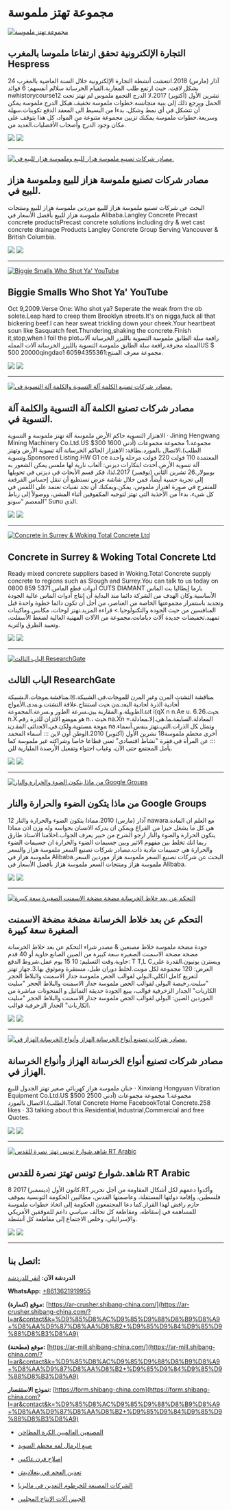 # مجموعة تهتز ملموسة

<a href="https://swt.shibang-china.com/?l=ar&img&k=%D9%85%D8%AC%D9%85%D9%88%D8%B9%D8%A9+%D8%AA%D9%87%D8%AA%D8%B2+%D9%85%D9%84%D9%85%D9%88%D8%B3%D8%A9" target="_blank">![مجموعة تهتز ملموسة](http://static.shibang-china.com/all-800x300/1189.jpg)</a>

## التجارة الإلكترونية تحقق ارتفاعا ملموسا بالمغرب Hespress
24 آذار (مارس) 2018.انتعشت أنشطة التجارة الإلكترونية خلال السنة الماضية بالمغرب بشكل لافت، حيث ارتفع طلب المغاربة.القيام الخرسانة سلالم أنفسهم: 6 فوائد nwhistorycourse12 تشرين الأول (أكتوبر) 2017.لا الدرج التجمع ملموس لم تهتز تحت الحمل ويرجع ذلك إلى بنية متجانسة.خطوات ملموسة تخفيف.هيكل الدرج ملموسة يمكن أن تتشكل في أي نمط وشكل، بدءا من البسيط الى المعقد الدفع تكوينات.سهلة وسريعة.خطوات ملموسة يمكنك تزيين مجموعة متنوعة من المواد، كل هذا يتوقف على مكان وجود الدرج وأصحاب الأفضليات.العديد من.


<a href="https://whatsapp.shibangsoft.com/WhatsApp.php" target="_blank" title="WhatsApp">![](http://static.shibang-china.com/icon/whatsapp.png)</a> <a href="https://swt.shibang-china.com/?l=ar&icon&k=%D9%85%D8%AC%D9%85%D9%88%D8%B9%D8%A9+%D8%AA%D9%87%D8%AA%D8%B2+%D9%85%D9%84%D9%85%D9%88%D8%B3%D8%A9" target="_blank">![](http://static.shibang-china.com/icon/chat-ar.png)</a>

---

<a href="https://swt.shibang-china.com/?l=ar&img&k=%D9%85%D8%AC%D9%85%D9%88%D8%B9%D8%A9+%D8%AA%D9%87%D8%AA%D8%B2+%D9%85%D9%84%D9%85%D9%88%D8%B3%D8%A9" target="_blank">![مصادر شركات تصنيع ملموسة هزاز للبيع وملموسة هزاز للبيع في.](http://static.shibang-china.com/all-800x300/200.jpg)</a>

## مصادر شركات تصنيع ملموسة هزاز للبيع وملموسة هزاز للبيع في.
البحث عن شركات تصنيع ملموسة هزاز للبيع موردين ملموسة هزاز للبيع ومنتجات ملموسة هزاز للبيع بأفضل الأسعار في Alibaba.Langley Concrete Precast concrete productsPrecast concrete solutions including dry &amp; wet cast concrete drainage Products Langley Concrete Group Serving Vancouver &amp; British Columbia.


<a href="https://whatsapp.shibangsoft.com/WhatsApp.php" target="_blank" title="WhatsApp">![](http://static.shibang-china.com/icon/whatsapp.png)</a> <a href="https://swt.shibang-china.com/?l=ar&icon&k=%D9%85%D8%AC%D9%85%D9%88%D8%B9%D8%A9+%D8%AA%D9%87%D8%AA%D8%B2+%D9%85%D9%84%D9%85%D9%88%D8%B3%D8%A9" target="_blank">![](http://static.shibang-china.com/icon/chat-ar.png)</a>

---

<a href="https://swt.shibang-china.com/?l=ar&img&k=%D9%85%D8%AC%D9%85%D9%88%D8%B9%D8%A9+%D8%AA%D9%87%D8%AA%D8%B2+%D9%85%D9%84%D9%85%D9%88%D8%B3%D8%A9" target="_blank">![Biggie Smalls Who Shot Ya&#39; YouTube](http://static.shibang-china.com/all-800x300/642.jpg)</a>

## Biggie Smalls Who Shot Ya&#39; YouTube
Oct 9,2009.Verse One: Who shot ya? Seperate the weak from the ob solete.Leap hard to creep them Brooklyn streets.It&#39;s on nigga,fuck all that bickering beef.I can hear sweat trickling down your cheek.Your heartbeat soun like Sasquatch feet.Thundering,shaking the concrete.Finish it,stop,when I foil the plotرافعة سلة الطابق ملموسة التسوية بالليزر الخرسانة آلات الممله مجرفة.رافعة سلة الطابق ملموسة التسوية بالليزر الخرسانة آلات المملهUS $ 500 20000qingdao1 مجموعة معرف المنتج:60594355361.


<a href="https://whatsapp.shibangsoft.com/WhatsApp.php" target="_blank" title="WhatsApp">![](http://static.shibang-china.com/icon/whatsapp.png)</a> <a href="https://swt.shibang-china.com/?l=ar&icon&k=%D9%85%D8%AC%D9%85%D9%88%D8%B9%D8%A9+%D8%AA%D9%87%D8%AA%D8%B2+%D9%85%D9%84%D9%85%D9%88%D8%B3%D8%A9" target="_blank">![](http://static.shibang-china.com/icon/chat-ar.png)</a>

---

<a href="https://swt.shibang-china.com/?l=ar&img&k=%D9%85%D8%AC%D9%85%D9%88%D8%B9%D8%A9+%D8%AA%D9%87%D8%AA%D8%B2+%D9%85%D9%84%D9%85%D9%88%D8%B3%D8%A9" target="_blank">![مصادر شركات تصنيع الكلمة آلة التسوية والكلمة آلة التسوية في.](http://static.shibang-china.com/all-800x300/326.jpg)</a>

## مصادر شركات تصنيع الكلمة آلة التسوية والكلمة آلة التسوية في.
الاهتزاز التسوية حاكم الأرض ملموسة آلة تهتز ملموسة و التسوية &middot; Jining Hengwang Mining Machinery Co.Ltd.US $300 1600 مجموعة.1 مجموعة مجموعات (أدني الطلب).الاتصال بالمورد.بطاقة: الاهتزاز الحاكم الخرسانة آلة تسوية الأرض وتهتز وتسوية.Sponsored Listing.HW G1 ce المعتمدة 110 فولت 220 فولت مرحلة واحدة آلة تسوية الأرض.أحدث ابتكارات ديزني: ألعاب نارية لها ملمس يمكن الشعور به بوبيولار.26 تشرين الثاني (نوفمبر) 2017.لذا، فكر قسم الأبحاث في ديزني في تحويلها إلى تجربة حسية أيضاً، فمن خلال شاشة عرض تستطيع أن تنقل إحساس الفرقعة للمتفرج في صورة اهتزاز ملموس، يمكن.ويمكنك أن تجد تقنيات تعتمد على اللمس في كل شيء، بدءاً من الأحذية التي تهتز لتوجيه المكفوفين أثناء المشي، ووصولاً إلى رباط المعصم “سونو” Sunu الذي.


<a href="https://whatsapp.shibangsoft.com/WhatsApp.php" target="_blank" title="WhatsApp">![](http://static.shibang-china.com/icon/whatsapp.png)</a> <a href="https://swt.shibang-china.com/?l=ar&icon&k=%D9%85%D8%AC%D9%85%D9%88%D8%B9%D8%A9+%D8%AA%D9%87%D8%AA%D8%B2+%D9%85%D9%84%D9%85%D9%88%D8%B3%D8%A9" target="_blank">![](http://static.shibang-china.com/icon/chat-ar.png)</a>

---

<a href="https://swt.shibang-china.com/?l=ar&img&k=%D9%85%D8%AC%D9%85%D9%88%D8%B9%D8%A9+%D8%AA%D9%87%D8%AA%D8%B2+%D9%85%D9%84%D9%85%D9%88%D8%B3%D8%A9" target="_blank">![Concrete in Surrey &amp; Woking Total Concrete Ltd](http://static.shibang-china.com/all-800x300/36.jpg)</a>

## Concrete in Surrey &amp; Woking Total Concrete Ltd
Ready mixed concrete suppliers based in Woking.Total Concrete supply concrete to regions such as Slough and Surrey.You can talk to us today on 0800 859 5371.أدوات قطع الماس CUTS DIAMANT بارما إيطاليا بت الماس الأساسية.وكان الهدف من الشركة دائما منذ البداية أن إنتاج أدوات الماس عالية الجودة وتجديد باستمرار مجموعتها الخاصة من العناصر، من أجل أن تكون دائما خطوة واحدة قبل المنافسين من حيث الجودة والتكنولوجيا.&gt; قراءة المزيد.تهتز لوحات، مكابس وماكينات تمهيد.تخفيضات جديدة آلات ديامانت.مجموعة من الآلات المهنية العالية لضغط الأسفلت، وتعبيد الطرق والتربة.


<a href="https://whatsapp.shibangsoft.com/WhatsApp.php" target="_blank" title="WhatsApp">![](http://static.shibang-china.com/icon/whatsapp.png)</a> <a href="https://swt.shibang-china.com/?l=ar&icon&k=%D9%85%D8%AC%D9%85%D9%88%D8%B9%D8%A9+%D8%AA%D9%87%D8%AA%D8%B2+%D9%85%D9%84%D9%85%D9%88%D8%B3%D8%A9" target="_blank">![](http://static.shibang-china.com/icon/chat-ar.png)</a>

---

<a href="https://swt.shibang-china.com/?l=ar&img&k=%D9%85%D8%AC%D9%85%D9%88%D8%B9%D8%A9+%D8%AA%D9%87%D8%AA%D8%B2+%D9%85%D9%84%D9%85%D9%88%D8%B3%D8%A9" target="_blank">![الباب الثالث ResearchGate](http://static.shibang-china.com/all-800x300/588.jpg)</a>

## الباب الثالث ResearchGate
ﻤﻨﺎﻗﺸﺔ ﺍﻟﺘﺸﺘﺕ ﺍﻟﻤﺭﻥ ﻭﻏﻴﺭ ﺍﻟﻤﺭﻥ ﻟﻠﻤﻭﺠﺎﺕ.ﻓﻲ.ﺍﻟﺸﺒﻴﻜﺔ.☒.ﻤﻨﺎﻗﺸﺔ.ﻤﻭﺠﺎﺕ.ﺍﻟ.ﺸﺒﻴﻜﺔ ﺃﺤﺎﺩﻴﺔ ﺍﻟﺫﺭﺓ ﺃﺤﺎﺩﻴﺔ ﺍﻟﺒﻌﺩ.ﻤﻥ ﺤﻴﺙ ﺍﺴﺘﻨﺘﺎﺝ.ﻋﻼﻗﺔ ﺍﻟﺘﺸﺘﺕ.ﻭ.ﻤﺩﻯ.ﺍﻷﻤﻭﺍﺝ ﺍﻟﻁﻭﻴﻠﺔ.ﻭ.ﺍﻟﻤﻘﺎﺭﻨﺔ ﺒﻴﻥ.ﺴﺭﻋﺔ ﺍﻟﻁﻭﺭ ﻭ.ﺴﺭﻋﺔ.ﺍﻟﻤﺠﻤﻭﻋﺔ.ωt i(qX n n.Ae u. 6.26.ﺤﻴﺙ n.X.ﻫﻭ ﻤﻭﻀﻊ ﺍﻻﺘﺯﺍﻥ ﻟﻠﺫﺭﺓ ﺭﻗﻡ n.، ﺤﻴﺙ na.Xn =.ﺍﻟﻤﻌﺎﺩﻟﺔ.ﺍﻟﺴﺎﺒﻘﺔ.ﻤﺎ.ﻫﻲ.ﺇﻻ.ﻤﻌﺎﺩﻟﺔ ﻤﻭﺠﺔ ﻤﺴﺘﻭﻴﺔ.ﻭﻟﻜﻥ.ﻓﻲ.ﺍﻻﺤﺩﺍﺜﻰ ﺍﻟﻤﻘ.ﻥﻨ na.ﻭﺘﻤﺜل ﻜل ﺍﻟﺫﺭﺍﺕ.ﺍﻟﺘﻲ.ﺘﻬﺘﺯ ﺒﻨﻔﺱ.أسماء أخرى محطم ملموسة18 تشرين الأول (أكتوبر) 2010.الوطن أون لاين ::: أسماء المحمد ::: عن المرأة في.فقرة &quot;نشاط اقتصادي&quot; تعني قطاعا خاصا وشراكته غير ملموسة كما يأمل المجتمع حتى الآن، وغياب احتواء وتفعيل الأرصدة المليارية للن.


<a href="https://whatsapp.shibangsoft.com/WhatsApp.php" target="_blank" title="WhatsApp">![](http://static.shibang-china.com/icon/whatsapp.png)</a> <a href="https://swt.shibang-china.com/?l=ar&icon&k=%D9%85%D8%AC%D9%85%D9%88%D8%B9%D8%A9+%D8%AA%D9%87%D8%AA%D8%B2+%D9%85%D9%84%D9%85%D9%88%D8%B3%D8%A9" target="_blank">![](http://static.shibang-china.com/icon/chat-ar.png)</a>

---

<a href="https://swt.shibang-china.com/?l=ar&img&k=%D9%85%D8%AC%D9%85%D9%88%D8%B9%D8%A9+%D8%AA%D9%87%D8%AA%D8%B2+%D9%85%D9%84%D9%85%D9%88%D8%B3%D8%A9" target="_blank">![من ماذا يتكون الضوء والحرارة والنار Google Groups](http://static.shibang-china.com/all-800x300/1463.jpg)</a>

## من ماذا يتكون الضوء والحرارة والنار Google Groups
12 آذار (مارس) 2010.مماذا يتكون الضوء والحرارة والنار nawara.مع العلم ان المادة هي كل ما يشغل حيزا من الفراغ ويمكن ان يدركه الانسان بحواسه وله وزن اذن مماذا يتكون الحرارة والضوء والنار ارجو الشرح من خبير يعرف الجواب.احلامنا الاستاذ طارق ربما انك تخلط بين مفهوم الاثير وبين جسيمات الضوء والحرارة ان جسيمات الضوء والحرارة هي جسيمات مادية ذات.مصادر شركات تصنيع السعر ملموسة هزاز والسعر ملموسة هزاز في Alibaba.البحث عن شركات تصنيع السعر ملموسة هزاز موردين السعر ملموسة هزاز ومنتجات السعر ملموسة هزاز بأفضل الأسعار في Alibaba.


<a href="https://whatsapp.shibangsoft.com/WhatsApp.php" target="_blank" title="WhatsApp">![](http://static.shibang-china.com/icon/whatsapp.png)</a> <a href="https://swt.shibang-china.com/?l=ar&icon&k=%D9%85%D8%AC%D9%85%D9%88%D8%B9%D8%A9+%D8%AA%D9%87%D8%AA%D8%B2+%D9%85%D9%84%D9%85%D9%88%D8%B3%D8%A9" target="_blank">![](http://static.shibang-china.com/icon/chat-ar.png)</a>

---

<a href="https://swt.shibang-china.com/?l=ar&img&k=%D9%85%D8%AC%D9%85%D9%88%D8%B9%D8%A9+%D8%AA%D9%87%D8%AA%D8%B2+%D9%85%D9%84%D9%85%D9%88%D8%B3%D8%A9" target="_blank">![التحكم عن بعد خلاط الخرسانة مضخة مضخة الاسمنت الصغيرة سعة كبيرة](http://static.shibang-china.com/all-800x300/597.jpg)</a>

## التحكم عن بعد خلاط الخرسانة مضخة مضخة الاسمنت الصغيرة سعة كبيرة
جودة مضخة ملموسة خلاط مصنعين &amp; مصدر شراء التحكم عن بعد خلاط الخرسانة مضخة مضخة الاسمنت الصغيرة سعة كبيرة من الصين الصانع.حاوية أو 40 قدم حاوية.وقت التسليم: 10 15 يوم عمل.شروط الدفع: T T,L C,ويسترن يونيون.القدرة على العرض: 120 مجموعة لكل مونث.لخلط دوران طبل، مستقرة وموثوق بها.3.جهاز تهتز لتفريغ كامل الكلي.البولي لقوالب الجص ملموسة جدار الاسمنت والبلاط الحجر &quot;سليت.رخيصة البولي لقوالب الجص ملموسة جدار الاسمنت والبلاط الحجر &quot;سليت الكاربات&quot; الجدار الزخرفية قوالب، يبيع الجودة حديقة التماثيل و المنحوتات مباشرة من الموردين الصين: البولي لقوالب الجص ملموسة جدار الاسمنت والبلاط الحجر &quot;سليت الكاربات&quot; الجدار الزخرفية قوالب.


<a href="https://whatsapp.shibangsoft.com/WhatsApp.php" target="_blank" title="WhatsApp">![](http://static.shibang-china.com/icon/whatsapp.png)</a> <a href="https://swt.shibang-china.com/?l=ar&icon&k=%D9%85%D8%AC%D9%85%D9%88%D8%B9%D8%A9+%D8%AA%D9%87%D8%AA%D8%B2+%D9%85%D9%84%D9%85%D9%88%D8%B3%D8%A9" target="_blank">![](http://static.shibang-china.com/icon/chat-ar.png)</a>

---

<a href="https://swt.shibang-china.com/?l=ar&img&k=%D9%85%D8%AC%D9%85%D9%88%D8%B9%D8%A9+%D8%AA%D9%87%D8%AA%D8%B2+%D9%85%D9%84%D9%85%D9%88%D8%B3%D8%A9" target="_blank">![مصادر شركات تصنيع أنواع الخرسانة الهزاز وأنواع الخرسانة الهزاز في.](http://static.shibang-china.com/all-800x300/957.jpg)</a>

## مصادر شركات تصنيع أنواع الخرسانة الهزاز وأنواع الخرسانة الهزاز في.
خنان ملموسة هزاز كهربائي صغير تهتز الجدول للبيع &middot; Xinxiang Hongyuan Vibration Equipment Co.Ltd.US $500 2500 مجموعة.1 مجموعة مجموعات (أدني الطلب).الاتصال بالمورد.Total Concrete Home FacebookTotal Concrete.258 likes · 33 talking about this.Residential,Industrial,Commercial and free Quotes.


<a href="https://whatsapp.shibangsoft.com/WhatsApp.php" target="_blank" title="WhatsApp">![](http://static.shibang-china.com/icon/whatsapp.png)</a> <a href="https://swt.shibang-china.com/?l=ar&icon&k=%D9%85%D8%AC%D9%85%D9%88%D8%B9%D8%A9+%D8%AA%D9%87%D8%AA%D8%B2+%D9%85%D9%84%D9%85%D9%88%D8%B3%D8%A9" target="_blank">![](http://static.shibang-china.com/icon/chat-ar.png)</a>

---

<a href="https://swt.shibang-china.com/?l=ar&img&k=%D9%85%D8%AC%D9%85%D9%88%D8%B9%D8%A9+%D8%AA%D9%87%D8%AA%D8%B2+%D9%85%D9%84%D9%85%D9%88%D8%B3%D8%A9" target="_blank">![شاهد.شوارع تونس تهتز نصرة للقدس RT Arabic](http://static.shibang-china.com/all-800x300/299.jpg)</a>

## شاهد.شوارع تونس تهتز نصرة للقدس RT Arabic
8 كانون الأول (ديسمبر) 2017.RT.وأكدوا دعمهم لكل أشكال المقاومة من أجل تحرير فلسطين، وإقامة دولتها المستقلة، وعاصمتها القدس، مطالبين الحكومة التونسية بموقف حازم رافض لهذا القرار.كما دعا المجتمعون الحكومة إلى اتخاذ خطوات ملموسة للمساهمة في إسقاطه، ومقاطعة كل تحالف سياسي داعم للموقفين الأمريكي والإسرائيلي، وخلص الاجتماع إلى مقاطعة كل أنشطة.

<a href="https://whatsapp.shibangsoft.com/WhatsApp.php" target="_blank" title="WhatsApp">![](http://static.shibang-china.com/icon/whatsapp.png)</a> <a href="https://swt.shibang-china.com/?l=ar&icon&k=%D9%85%D8%AC%D9%85%D9%88%D8%B9%D8%A9+%D8%AA%D9%87%D8%AA%D8%B2+%D9%85%D9%84%D9%85%D9%88%D8%B3%D8%A9" target="_blank">![](http://static.shibang-china.com/icon/chat-ar.png)</a>

---
## اتصل بنا:

**الدردشة الآن:** [انقر للدردشة](https://swt.shibang-china.com?l=ar&contact&k=%D9%85%D8%AC%D9%85%D9%88%D8%B9%D8%A9+%D8%AA%D9%87%D8%AA%D8%B2+%D9%85%D9%84%D9%85%D9%88%D8%B3%D8%A9)

**WhatsApp:**  [+8613621919955](https://whatsapp.shibangsoft.com/WhatsApp.php)

**موقع (كسارة):** [https://ar-crusher.shibang-china.com/](https://ar-crusher.shibang-china.com/?l=ar&contact&k=%D9%85%D8%AC%D9%85%D9%88%D8%B9%D8%A9+%D8%AA%D9%87%D8%AA%D8%B2+%D9%85%D9%84%D9%85%D9%88%D8%B3%D8%A9)

**موقع (مطحنة):** [https://ar-mill.shibang-china.com/](https://ar-mill.shibang-china.com/?l=ar&contact&k=%D9%85%D8%AC%D9%85%D9%88%D8%B9%D8%A9+%D8%AA%D9%87%D8%AA%D8%B2+%D9%85%D9%84%D9%85%D9%88%D8%B3%D8%A9)

**نموذج الاستفسار:** [https://form.shibang-china.com](https://form.shibang-china.com?l=ar&contact&k=%D9%85%D8%AC%D9%85%D9%88%D8%B9%D8%A9+%D8%AA%D9%87%D8%AA%D8%B2+%D9%85%D9%84%D9%85%D9%88%D8%B3%D8%A9)

* [المصنعين العالميين الكرة المطاحن](../29/%D8%A7%D9%84%D9%85%D8%B5%D9%86%D8%B9%D9%8A%D9%86%20%D8%A7%D9%84%D8%B9%D8%A7%D9%84%D9%85%D9%8A%D9%8A%D9%86%20%D8%A7%D9%84%D9%83%D8%B1%D8%A9%20%D8%A7%D9%84%D9%85%D8%B7%D8%A7%D8%AD%D9%86.md)

* [صنع الرمال لفة محطم السويد](../27/%D8%B5%D9%86%D8%B9%20%D8%A7%D9%84%D8%B1%D9%85%D8%A7%D9%84%20%D9%84%D9%81%D8%A9%20%D9%85%D8%AD%D8%B7%D9%85%20%D8%A7%D9%84%D8%B3%D9%88%D9%8A%D8%AF.md)

* [إصلاح فرن عاكس](../28/%D8%A5%D8%B5%D9%84%D8%A7%D8%AD%20%D9%81%D8%B1%D9%86%20%D8%B9%D8%A7%D9%83%D8%B3.md)

* [تعدين الفحم في بنغلاديش](../28/%D8%AA%D8%B9%D8%AF%D9%8A%D9%86%20%D8%A7%D9%84%D9%81%D8%AD%D9%85%20%D9%81%D9%8A%20%D8%A8%D9%86%D8%BA%D9%84%D8%A7%D8%AF%D9%8A%D8%B4.md)

* [الشركات المصنعة للخرطوم التعدين في ماليزيا](../30/%D8%A7%D9%84%D8%B4%D8%B1%D9%83%D8%A7%D8%AA%20%D8%A7%D9%84%D9%85%D8%B5%D9%86%D8%B9%D8%A9%20%D9%84%D9%84%D8%AE%D8%B1%D8%B7%D9%88%D9%85%20%D8%A7%D9%84%D8%AA%D8%B9%D8%AF%D9%8A%D9%86%20%D9%81%D9%8A%20%D9%85%D8%A7%D9%84%D9%8A%D8%B2%D9%8A%D8%A7.md)

* [الجبس آلات الإنتاج المجلس](../26/%D8%A7%D9%84%D8%AC%D8%A8%D8%B3%20%D8%A2%D9%84%D8%A7%D8%AA%20%D8%A7%D9%84%D8%A5%D9%86%D8%AA%D8%A7%D8%AC%20%D8%A7%D9%84%D9%85%D8%AC%D9%84%D8%B3.md)